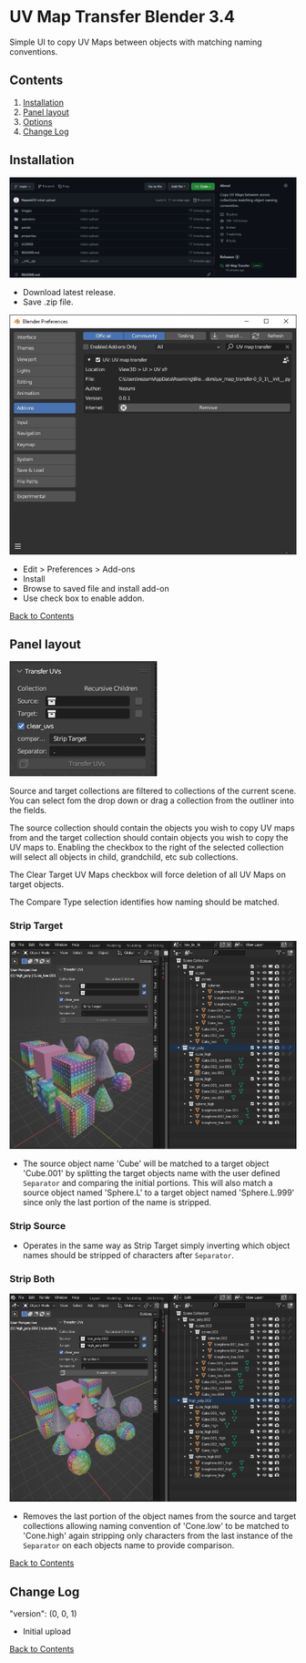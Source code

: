 # UV Map Transfer Blender 3.4

Simple UI to copy UV Maps between objects with matching naming conventions.

## Contents

1. [Installation](#installation)
2. [Panel layout](#panel-layout)
3. [Options](#options)
4. [Change Log](#change-log)

## Installation

![![Download_latest](Installation_download.png)](images/Installation_download.png)

* Download latest release.
* Save .zip file.

![Enable](images/Installation_enable.png)

* Edit > Preferences > Add-ons
* Install
* Browse to saved file and install add-on
* Use check box to enable addon.

[Back to Contents](#contents)

## Panel layout

![Panel](images/Panel.png)

Source and target collections are filtered to collections of the current scene. You can select fom the drop down or drag a collection from the outliner into the fields.

The source collection should contain the objects you wish to copy UV maps from and the target collection should contain objects you wish to copy the UV maps to.
Enabling the checkbox to the right of the selected collection will select all objects in child, grandchild, etc sub collections.

The Clear Target UV Maps checkbox will force deletion of all UV Maps on target objects.

The Compare Type selection identifies how naming should be matched.

### Strip Target

![Strip_tgt_op](images/strip_tgt.gif)

* The source object name 'Cube' will be matched to a target object 'Cube.001' by splitting the target objects name with the user defined `Separator` and comparing the initial portions. This will also match a source object named 'Sphere.L' to a target object named 'Sphere.L.999' since only the last portion of the name is stripped.

### Strip Source

* Operates in the same way as Strip Target simply inverting which object names should be stripped of characters after `Separator`.

### Strip Both

![Strip_both_op](images/strip_both.gif)

* Removes the last portion of the object names from the source and target collections allowing naming convention of 'Cone.low' to be matched to 'Cone.high' again stripping only characters from the last instance of the `Separator` on each objects name to provide comparison.

[Back to Contents](#contents)

## Change Log

"version": (0, 0, 1)

* Initial upload

[Back to Contents](#contents)
